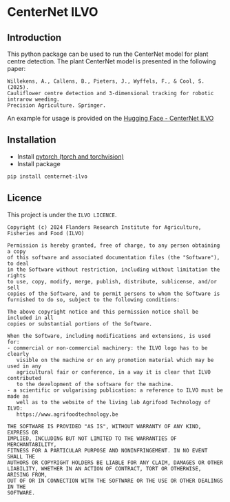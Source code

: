# CenterNet ILVO

## Introduction

This python package can be used to run the CenterNet model for plant centre detection.
The plant CenterNet model is presented in the following paper:

```
Willekens, A., Callens, B., Pieters, J., Wyffels, F., & Cool, S. (2025). 
Cauliflower centre detection and 3-dimensional tracking for robotic intrarow weeding. 
Precision Agriculture. Springer.
 ```

An example for usage is provided on the [Hugging Face - CenterNet ILVO](https://huggingface.co/axelwillekens/centernet_ilvo)

## Installation

* Install [pytorch (torch and torchvision)](https://pytorch.org/get-started/locally/)
* Install package
```bash
pip install centernet-ilvo
``` 

## Licence

This project is under the ``ILVO LICENCE``.

```
Copyright (c) 2024 Flanders Research Institute for Agriculture, Fisheries and Food (ILVO)

Permission is hereby granted, free of charge, to any person obtaining a copy
of this software and associated documentation files (the "Software"), to deal
in the Software without restriction, including without limitation the rights
to use, copy, modify, merge, publish, distribute, sublicense, and/or sell
copies of the Software, and to permit persons to whom the Software is
furnished to do so, subject to the following conditions:

The above copyright notice and this permission notice shall be included in all
copies or substantial portions of the Software.

When the Software, including modifications and extensions, is used for:
- commercial or non-commercial machinery: the ILVO logo has to be clearly
   visible on the machine or on any promotion material which may be used in any
   agricultural fair or conference, in a way it is clear that ILVO contributed
   to the development of the software for the machine.
- a scientific or vulgarising publication: a reference to ILVO must be made as
   well as to the website of the living lab Agrifood Technology of ILVO:
   https://www.agrifoodtechnology.be

THE SOFTWARE IS PROVIDED "AS IS", WITHOUT WARRANTY OF ANY KIND, EXPRESS OR
IMPLIED, INCLUDING BUT NOT LIMITED TO THE WARRANTIES OF MERCHANTABILITY,
FITNESS FOR A PARTICULAR PURPOSE AND NONINFRINGEMENT. IN NO EVENT SHALL THE
AUTHORS OR COPYRIGHT HOLDERS BE LIABLE FOR ANY CLAIM, DAMAGES OR OTHER
LIABILITY, WHETHER IN AN ACTION OF CONTRACT, TORT OR OTHERWISE, ARISING FROM,
OUT OF OR IN CONNECTION WITH THE SOFTWARE OR THE USE OR OTHER DEALINGS IN THE
SOFTWARE.
```